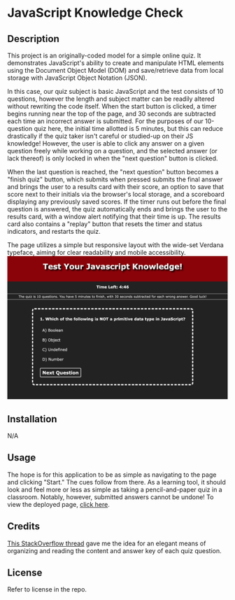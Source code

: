 # JavaScript Knowledge Check

## Description

This project is an originally-coded model for a simple online quiz. It demonstrates JavaScript's ability to create and manipulate HTML elements using the Document Object Model (DOM) and save/retrieve data from local storage with JavaScript Object Notation (JSON).

In this case, our quiz subject is basic JavaScript and the test consists of 10 questions, however the length and subject matter can be readily altered without rewriting the code itself. When the start button is clicked, a timer begins running near the top of the page, and 30 seconds are subtracted each time an incorrect answer is submitted. For the purposes of our 10-question quiz here, the initial time allotted is 5 minutes, but this can reduce drastically if the quiz taker isn't careful or studied-up on their JS knowledge! However, the user is able to click any answer on a given question freely while working on a question, and the selected answer (or lack thereof) is only locked in when the "next question" button is clicked. 

When the last question is reached, the "next question" button becomes a "finish quiz" button, which submits when pressed submits the final answer and brings the user to a results card with their score, an option to save that score next to their initials via the browser's local storage, and a scoreboard displaying any previously saved scores. If the timer runs out before the final question is answered, the quiz automatically ends and brings the user to the results card, with a window alert notifying that their time is up. The results card also contains a "replay" button that resets the timer and status indicators, and restarts the quiz.

The page utilizes a simple but responsive layout with the wide-set Verdana typeface, aiming for clear readability and mobile accessibility. ![Sample screenshot of deployed site](./assets/images/sample.png)

## Installation

N/A

## Usage

The hope is for this application to be as simple as navigating to the page and clicking "Start." The cues follow from there. As a learning tool, it should look and feel more or less as simple as taking a pencil-and-paper quiz in a classroom. Notably, however, submitted answers cannot be undone! To view the deployed page, [click here](https://altavada.github.io/js-knowledge-check/).

## Credits

[This StackOverflow thread](https://stackoverflow.com/questions/37077617/javascript-store-multiple-objects-in-array-and-access-their-properties-via) gave me the idea for an elegant means of organizing and reading the content and answer key of each quiz question.

## License

Refer to license in the repo.
